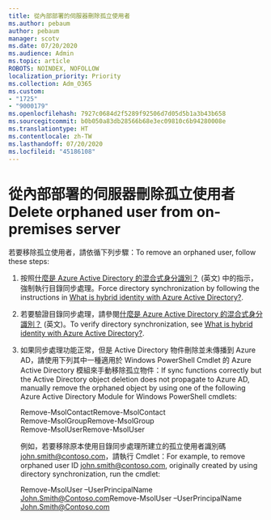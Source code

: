 ```yaml
---
title: 從內部部署的伺服器刪除孤立使用者
ms.author: pebaum
author: pebaum
manager: scotv
ms.date: 07/20/2020
ms.audience: Admin
ms.topic: article
ROBOTS: NOINDEX, NOFOLLOW
localization_priority: Priority
ms.collection: Adm_O365
ms.custom:
- "1725"
- "9000179"
ms.openlocfilehash: 7927c0684d2f5289f92506d7d05d5b1a3b43b658
ms.sourcegitcommit: b0b050a83db28566b68e3ec09810c6b94280008e
ms.translationtype: HT
ms.contentlocale: zh-TW
ms.lasthandoff: 07/20/2020
ms.locfileid: "45186108"
---
```

# <a name="delete-orphaned-user-from-on-premises-server"></a><span data-ttu-id="429f7-102">從內部部署的伺服器刪除孤立使用者</span><span class="sxs-lookup"><span data-stu-id="429f7-102">Delete orphaned user from on-premises server</span></span>

<span data-ttu-id="429f7-103">若要移除孤立使用者，請依循下列步驟：</span><span class="sxs-lookup"><span data-stu-id="429f7-103">To remove an orphaned user, follow these steps:</span></span>

1. <span data-ttu-id="429f7-104">按照[什麼是 Azure Active Directory 的混合式身分識別？](https://technet.microsoft.com/library/jj151771.aspx#bkmk_synchronizedirectories) (英文) 中的指示，強制執行目錄同步處理。</span><span class="sxs-lookup"><span data-stu-id="429f7-104">Force directory synchronization by following the instructions in [What is hybrid identity with Azure Active Directory?](https://technet.microsoft.com/library/jj151771.aspx#bkmk_synchronizedirectories).</span></span>

2. <span data-ttu-id="429f7-105">若要驗證目錄同步處理，請參閱[什麼是 Azure Active Directory 的混合式身分識別？](https://technet.microsoft.com/library/jj151797.aspx) (英文)。</span><span class="sxs-lookup"><span data-stu-id="429f7-105">To verify directory synchronization, see [What is hybrid identity with Azure Active Directory?](https://technet.microsoft.com/library/jj151797.aspx).</span></span>

3. <span data-ttu-id="429f7-106">如果同步處理功能正常，但是 Active Directory 物件刪除並未傳播到 Azure AD，請使用下列其中一種適用於 Windows PowerShell Cmdlet 的 Azure Active Directory 模組來手動移除孤立物件：</span><span class="sxs-lookup"><span data-stu-id="429f7-106">If sync functions correctly but the Active Directory object deletion does not propagate to Azure AD, manually remove the orphaned object by using one of the following Azure Active Directory Module for Windows PowerShell cmdlets:</span></span>

    <span data-ttu-id="429f7-107">Remove-MsolContact</span><span class="sxs-lookup"><span data-stu-id="429f7-107">Remove-MsolContact</span></span>  
    <span data-ttu-id="429f7-108">Remove-MsolGroup</span><span class="sxs-lookup"><span data-stu-id="429f7-108">Remove-MsolGroup</span></span>  
    <span data-ttu-id="429f7-109">Remove-MsolUser</span><span class="sxs-lookup"><span data-stu-id="429f7-109">Remove-MsolUser</span></span>

    <span data-ttu-id="429f7-110">例如，若要移除原本使用目錄同步處理所建立的孤立使用者識別碼 john.smith@contoso.com，請執行 Cmdlet：</span><span class="sxs-lookup"><span data-stu-id="429f7-110">For example, to remove orphaned user ID john.smith@contoso.com, originally created by using directory synchronization, run the cmdlet:</span></span>

    <span data-ttu-id="429f7-111">Remove-MsolUser –UserPrincipalName John.Smith@Contoso.com</span><span class="sxs-lookup"><span data-stu-id="429f7-111">Remove-MsolUser –UserPrincipalName John.Smith@Contoso.com</span></span>